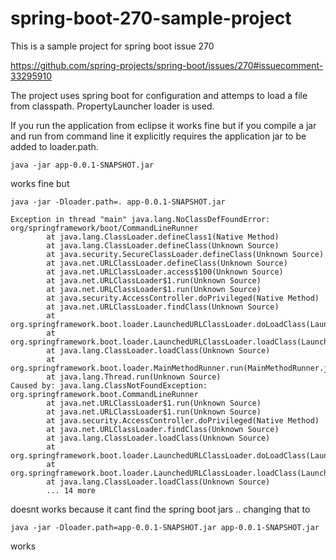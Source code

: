 spring-boot-270-sample-project
==============================


This is a sample project for spring boot issue 270

https://github.com/spring-projects/spring-boot/issues/270#issuecomment-33295910

The project uses spring boot for configuration and attemps to load a file from classpath. PropertyLauncher loader is used.

If you run the application from eclipse it works fine but if you compile a jar and run from command line it explicitly requires the application jar to be added to loader.path.

```
java -jar app-0.0.1-SNAPSHOT.jar
```
works fine but

```
java -jar -Dloader.path=. app-0.0.1-SNAPSHOT.jar

Exception in thread "main" java.lang.NoClassDefFoundError: org/springframework/boot/CommandLineRunner
        at java.lang.ClassLoader.defineClass1(Native Method)
        at java.lang.ClassLoader.defineClass(Unknown Source)
        at java.security.SecureClassLoader.defineClass(Unknown Source)
        at java.net.URLClassLoader.defineClass(Unknown Source)
        at java.net.URLClassLoader.access$100(Unknown Source)
        at java.net.URLClassLoader$1.run(Unknown Source)
        at java.net.URLClassLoader$1.run(Unknown Source)
        at java.security.AccessController.doPrivileged(Native Method)
        at java.net.URLClassLoader.findClass(Unknown Source)
        at org.springframework.boot.loader.LaunchedURLClassLoader.doLoadClass(LaunchedURLClassLoader.java:126)
        at org.springframework.boot.loader.LaunchedURLClassLoader.loadClass(LaunchedURLClassLoader.java:103)
        at java.lang.ClassLoader.loadClass(Unknown Source)
        at org.springframework.boot.loader.MainMethodRunner.run(MainMethodRunner.java:46)
        at java.lang.Thread.run(Unknown Source)
Caused by: java.lang.ClassNotFoundException: org.springframework.boot.CommandLineRunner
        at java.net.URLClassLoader$1.run(Unknown Source)
        at java.net.URLClassLoader$1.run(Unknown Source)
        at java.security.AccessController.doPrivileged(Native Method)
        at java.net.URLClassLoader.findClass(Unknown Source)
        at java.lang.ClassLoader.loadClass(Unknown Source)
        at org.springframework.boot.loader.LaunchedURLClassLoader.doLoadClass(LaunchedURLClassLoader.java:133)
        at org.springframework.boot.loader.LaunchedURLClassLoader.loadClass(LaunchedURLClassLoader.java:103)
        at java.lang.ClassLoader.loadClass(Unknown Source)
        ... 14 more
```
doesnt works because it cant find the spring boot jars .. changing that to

```
java -jar -Dloader.path=app-0.0.1-SNAPSHOT.jar app-0.0.1-SNAPSHOT.jar
```
works
